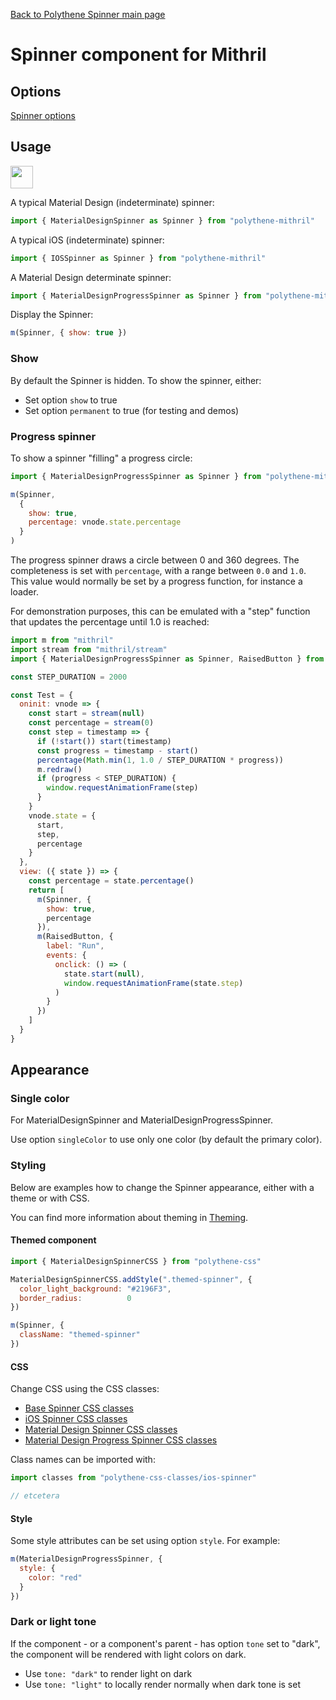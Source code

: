 [Back to Polythene Spinner main page](../spinner.md)

# Spinner component for Mithril


## Options

[Spinner options](../spinner.md)


## Usage

<a href="https://jsfiddle.net/ArthurClemens/hnzvnhxa/" target="_blank"><img src="https://arthurclemens.github.io/assets/polythene/docs/try-out-green.gif" height="36" /></a>

A typical Material Design (indeterminate) spinner:

~~~javascript
import { MaterialDesignSpinner as Spinner } from "polythene-mithril"
~~~

A typical iOS (indeterminate) spinner:

~~~javascript
import { IOSSpinner as Spinner } from "polythene-mithril"
~~~

A Material Design determinate spinner:

~~~javascript
import { MaterialDesignProgressSpinner as Spinner } from "polythene-mithril"
~~~

Display the Spinner:

~~~javascript
m(Spinner, { show: true })
~~~

### Show

By default the Spinner is hidden. To show the spinner, either:

* Set option `show` to true
* Set option `permanent` to true (for testing and demos)

### Progress spinner

To show a spinner "filling" a progress circle:

~~~javascript
import { MaterialDesignProgressSpinner as Spinner } from "polythene-mithril"

m(Spinner,
  {
    show: true,
    percentage: vnode.state.percentage
  }
)
~~~

The progress spinner draws a circle between 0 and 360 degrees. The completeness is set with `percentage`, with a range between `0.0` and `1.0`. This value would normally be set by a progress function, for instance a loader.

For demonstration purposes, this can be emulated with a "step" function that updates the percentage until 1.0 is reached:

~~~javascript
import m from "mithril"
import stream from "mithril/stream"
import { MaterialDesignProgressSpinner as Spinner, RaisedButton } from "polythene-mithril"

const STEP_DURATION = 2000

const Test = {
  oninit: vnode => {
    const start = stream(null)
    const percentage = stream(0)
    const step = timestamp => {
      if (!start()) start(timestamp)
      const progress = timestamp - start()
      percentage(Math.min(1, 1.0 / STEP_DURATION * progress))
      m.redraw()
      if (progress < STEP_DURATION) {
        window.requestAnimationFrame(step)
      }
    }
    vnode.state = {
      start,
      step,
      percentage
    }
  },
  view: ({ state }) => {
    const percentage = state.percentage()
    return [
      m(Spinner, {
        show: true,
        percentage
      }),
      m(RaisedButton, {
        label: "Run",
        events: {
          onclick: () => (
            state.start(null),
            window.requestAnimationFrame(state.step)
          )
        }
      })
    ]
  }
}
~~~


## Appearance

### Single color

For MaterialDesignSpinner and MaterialDesignProgressSpinner.

Use option `singleColor` to use only one color (by default the primary color).

### Styling

Below are examples how to change the Spinner appearance, either with a theme or with CSS.

You can find more information about theming in  [Theming](../../theming.md).

#### Themed component

~~~javascript
import { MaterialDesignSpinnerCSS } from "polythene-css"

MaterialDesignSpinnerCSS.addStyle(".themed-spinner", {
  color_light_background: "#2196F3",
  border_radius:          0
})

m(Spinner, {
  className: "themed-spinner"
})
~~~

#### CSS

Change CSS using the CSS classes:

* [Base Spinner CSS classes](../../../packages/polythene-css-classes/base-spinner.js)
* [iOS Spinner CSS classes](../../../packages/polythene-css-classes/ios-spinner.js)
* [Material Design Spinner CSS classes](../../../packages/polythene-css-classes/material-design-spinner.js)
* [Material Design Progress Spinner CSS classes](../../../packages/polythene-css-classes/material-design-progress-spinner.js)

Class names can be imported with:

~~~javascript
import classes from "polythene-css-classes/ios-spinner"

// etcetera
~~~

#### Style

Some style attributes can be set using option `style`. For example:

~~~javascript
m(MaterialDesignProgressSpinner, {
  style: {
    color: "red"
  }
})
~~~

### Dark or light tone

If the component - or a component's parent - has option `tone` set to "dark", the component will be rendered with light colors on dark. 

* Use `tone: "dark"` to render light on dark
* Use `tone: "light"` to locally render normally when dark tone is set


